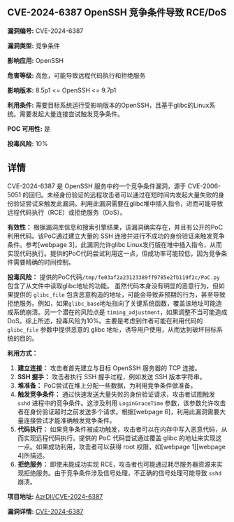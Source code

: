 ## CVE-2024-6387 OpenSSH 竞争条件导致 RCE/DoS

**漏洞编号:** CVE-2024-6387

**漏洞类型:** 竞争条件

**影响应用:** OpenSSH

**危害等级:** 高危，可能导致远程代码执行和拒绝服务

**影响版本:** 8.5p1 <= OpenSSH <= 9.7p1

**利用条件:** 需要目标系统运行受影响版本的OpenSSH，且基于glibc的Linux系统。需要发起大量连接尝试触发竞争条件。

**POC 可用性:** 是

**投毒风险:** 10%

## 详情

CVE-2024-6387 是 OpenSSH 服务中的一个竞争条件漏洞，源于 CVE-2006-5051 的回归。未经身份验证的远程攻击者可以通过在短时间内发起大量失败的身份验证尝试来触发此漏洞。利用此漏洞需要在glibc堆中插入指令，进而可能导致远程代码执行（RCE）或拒绝服务（DoS）。

**有效性：**
根据漏洞库信息和搜索引擎结果，该漏洞确实存在，并且有公开的PoC利用代码。该PoC通过建立大量的 SSH 连接并进行不成功的身份验证来触发竞争条件。参考[webpage 3]，此漏洞允许glibc Linux发行版在堆中插入指令，从而实现代码执行。提供的PoC代码尝试利用这一点，但成功率可能较低，因为竞争条件需要精确的时间控制。

**投毒风险：**
提供的PoC代码`/tmp/fe03af2a23123389ff9785e2fb119f2c/PoC.py` 包含了从文件中读取glibc地址的功能。 虽然代码本身没有明显的恶意行为，但如果提供的 `glibc_file` 包含恶意构造的地址，可能会导致非预期的行为，甚至导致拒绝服务。例如，如果`glibc_base`地址指向了关键系统函数，覆盖该地址可能造成系统崩溃。另一个潜在的风险点是 `timing_adjustment`，如果调整不当可能造成DoS。综上所述，投毒风险为10%。主要是考虑到作者可能在利用代码的 `glibc_file` 参数中提供恶意的 glibc 地址，诱导用户使用，从而达到破坏目标系统的目的。

**利用方式：**
1.  **建立连接：** 攻击者首先建立与目标 OpenSSH 服务器的 TCP 连接。
2.  **SSH 握手：** 攻击者执行 SSH 握手过程，例如发送 SSH 版本字符串。
3.  **堆准备：** PoC尝试在堆上分配一些数据，为利用竞争条件做准备。
4.  **触发竞争条件：**  通过快速发送大量失败的身份验证请求，攻击者试图触发 `sshd` 进程中的竞争条件。这涉及利用 `LoginGraceTime` 参数，该参数允许攻击者在身份验证超时之前发送多个请求。根据[webpage 6]，利用此漏洞需要大量连接尝试才能准确触发竞争条件。
5.  **代码执行：**  如果竞争条件被成功触发，攻击者可以在内存中写入恶意代码，从而实现远程代码执行。提供的 PoC 代码尝试通过覆盖 glibc 的地址来实现这一点。如果成功利用，攻击者可以获得 root 权限，如[webpage 1][webpage 4]所描述。
6.  **拒绝服务：** 即使未能成功实现 RCE，攻击者也可能通过耗尽服务器资源来实现拒绝服务。由于竞争条件涉及信号处理，不正确的信号处理可能导致 `sshd` 崩溃。

**项目地址:** [AzrDll/CVE-2024-6387](https://github.com/AzrDll/CVE-2024-6387)

**漏洞详情:** [CVE-2024-6387](https://nvd.nist.gov/vuln/detail/CVE-2024-6387)
